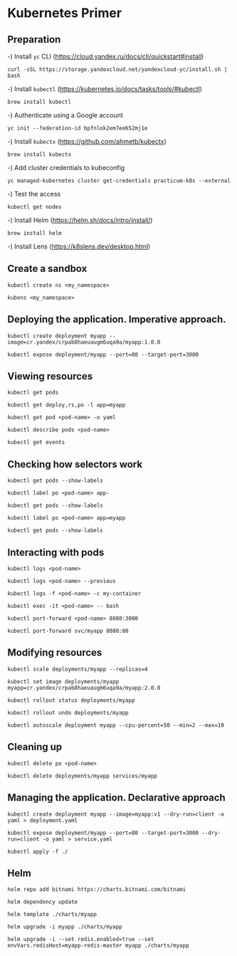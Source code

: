 # Kubernetes Primer

## Preparation

-) Install `yc` CLI (https://cloud.yandex.ru/docs/cli/quickstart#install)

```
curl -sSL https://storage.yandexcloud.net/yandexcloud-yc/install.sh | bash
```

-) Install `kubectl` (https://kubernetes.io/docs/tasks/tools/#kubectl)

```
brew install kubectl
```

-) Authenticate using a Google account

```
yc init --federation-id bpfnlok2em7ee652mj1e
```

-) Install `kubectx` (https://github.com/ahmetb/kubectx)

```
brew install kubectx
```

-) Add cluster credentials to kubeconfig

```
yc managed-kubernetes cluster get-credentials practicum-k8s --external
```

-) Test the access

```
kubectl get nodes
```

-) Install Helm (https://helm.sh/docs/intro/install/)

```
brew install helm
```

-) Install Lens (https://k8slens.dev/desktop.html)

## Create a sandbox

```
kubectl create ns <my_namespace>

kubens <my_namespace>
```

## Deploying the application. Imperative approach.

```
kubectl create deployment myapp --image=cr.yandex/crpab8haeuaugm6uqa9a/myapp:1.0.0

kubectl expose deployment/myapp --port=80 --target-port=3000
```

## Viewing resources

```
kubectl get pods

kubectl get deploy,rs,po -l app=myapp

kubectl get pod <pod-name> -o yaml

kubectl describe pods <pod-name>

kubectl get events
```

## Checking how selectors work

```
kubectl get pods --show-labels

kubectl label po <pod-name> app-

kubectl get pods --show-labels

kubectl label po <pod-name> app=myapp

kubectl get pods --show-labels
```

## Interacting with pods

```
kubectl logs <pod-name>

kubectl logs <pod-name> --previous

kubectl logs -f <pod-name> -c my-container

kubectl exec -it <pod-name> -- bash

kubectl port-forward <pod-name> 8080:3000

kubectl port-forward svc/myapp 8080:80
```

## Modifying resources

```
kubectl scale deployments/myapp --replicas=4

kubectl set image deployments/myapp myapp=cr.yandex/crpab8haeuaugm6uqa9a/myapp:2.0.0

kubectl rollout status deployments/myapp

kubectl rollout undo deployments/myapp

kubectl autoscale deployment myapp --cpu-percent=50 --min=2 --max=10
```

## Cleaning up

```
kubectl delete po <pod-name>

kubectl delete deployments/myapp services/myapp
```

## Managing the application. Declarative approach

```
kubectl create deployment myapp --image=myapp:v1 --dry-run=client -o yaml > deployment.yaml

kubectl expose deployment/myapp --port=80 --target-port=3000 --dry-run=client -o yaml > service.yaml

kubectl apply -f ./
```

## Helm

```
helm repo add bitnami https://charts.bitnami.com/bitnami

helm dependency update

helm template ./charts/myapp

helm upgrade -i myapp ./charts/myapp

helm upgrade -i --set redis.enabled=true --set envVars.redisHost=myapp-redis-master myapp ./charts/myapp
```